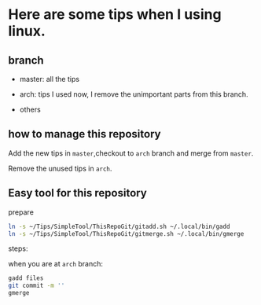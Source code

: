 # Here are some tips when I using linux.

## branch

* master: all the tips

* arch: tips I used now, I remove the unimportant parts from this branch.

* others

## how to manage this repository

Add the new tips in `master`,checkout to `arch` branch and merge from `master`.

Remove the unused tips in `arch`.

## Easy tool for this repository

prepare

```sh
ln -s ~/Tips/SimpleTool/ThisRepoGit/gitadd.sh ~/.local/bin/gadd
ln -s ~/Tips/SimpleTool/ThisRepoGit/gitmerge.sh ~/.local/bin/gmerge
```

steps:

when you are at `arch` branch:

```sh
gadd files
git commit -m ''
gmerge
```
